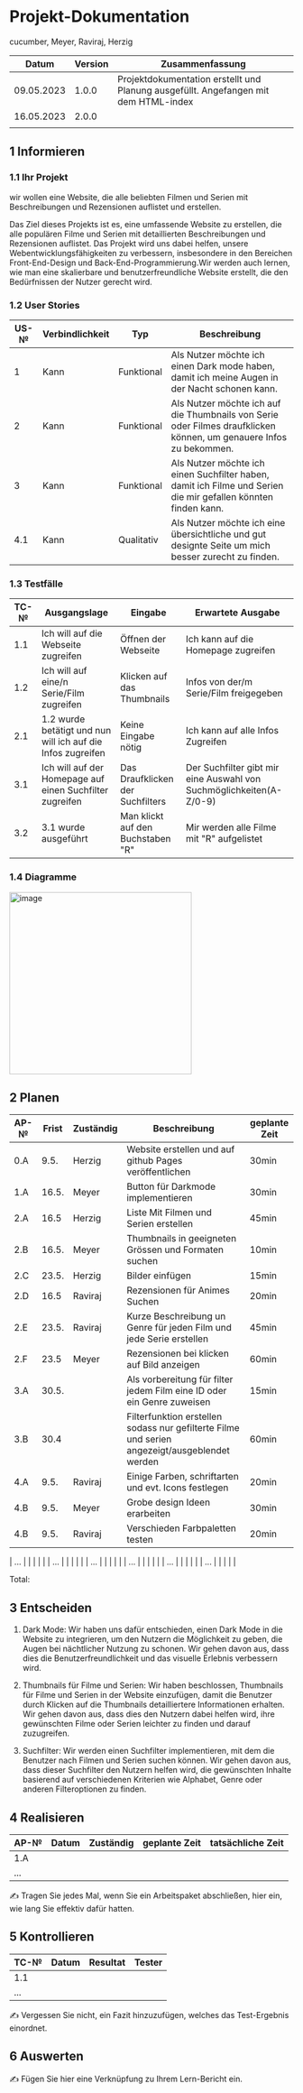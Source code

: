 # Projekt-Dokumentation

cucumber, Meyer, Raviraj, Herzig

| Datum      | Version | Zusammenfassung                                                                     |
| ---------- | ------- | ----------------------------------------------------------------------------------- |
| 09.05.2023 | 1.0.0   | Projektdokumentation erstellt und Planung ausgefüllt. Angefangen mit dem HTML-index |
| 16.05.2023 | 2.0.0   |                                                                                     |
|            |         |                                                                                     |

## 1 Informieren

### 1.1 Ihr Projekt

wir wollen eine Website, die alle beliebten Filmen und Serien mit Beschreibungen und Rezensionen auflistet und erstellen.

Das Ziel dieses Projekts ist es, eine umfassende Website zu erstellen, die alle populären Filme und Serien mit detaillierten Beschreibungen und Rezensionen auflistet. Das Projekt wird uns dabei helfen, unsere Webentwicklungsfähigkeiten zu verbessern, insbesondere in den Bereichen Front-End-Design und Back-End-Programmierung.Wir werden auch lernen, wie man eine skalierbare und benutzerfreundliche Website erstellt, die den Bedürfnissen der Nutzer gerecht wird.

### 1.2 User Stories

| US-№ | Verbindlichkeit | Typ        | Beschreibung                                                                                               |
| ---- | --------------- | ---------- | ---------------------------------------------------------------------------------------------------------- |
| 1    | Kann            | Funktional | Als Nutzer möchte ich einen Dark mode haben, damit ich meine Augen in der Nacht schonen kann.              |
| 2    | Kann            | Funktional | Als Nutzer möchte ich auf die Thumbnails von Serie oder Filmes draufklicken können, um genauere Infos zu bekommen. |
| 3    | Kann            | Funktional | Als Nutzer möchte ich einen Suchfilter haben, damit ich Filme und Serien die mir gefallen könnten finden kann.|
| 4.1    | Kann            | Qualitativ | Als Nutzer möchte ich eine übersichtliche und gut designte Seite um mich besser zurecht zu finden.      |

### 1.3 Testfälle

| TC-№ | Ausgangslage                                                | Eingabe                           | Erwartete Ausgabe                                                   |
| ---- | ----------------------------------------------------------- | --------------------------------- | ------------------------------------------------------------------- |
| 1.1  | Ich will auf die Webseite zugreifen                         | Öffnen der Webseite               | Ich kann auf die Homepage zugreifen                                 |
| 1.2  | Ich will auf eine/n Serie/Film zugreifen                    | Klicken auf das Thumbnails        | Infos von der/m Serie/Film freigegeben                              |
| 2.1  | 1.2 wurde betätigt und nun will ich auf die Infos zugreifen | Keine Eingabe nötig               | Ich kann auf alle Infos Zugreifen                                   |
| 3.1  | Ich will auf der Homepage auf einen Suchfilter zugreifen    | Das Draufklicken der Suchfilters  | Der Suchfilter gibt mir eine Auswahl von Suchmöglichkeiten(A-Z/0-9) |
| 3.2  | 3.1 wurde ausgeführt                                        | Man klickt auf den Buchstaben "R" | Mir werden alle Filme mit "R" aufgelistet                           |


### 1.4 Diagramme

<img width="323" alt="image" src="https://github.com/DorianHerzig9/1600/assets/110893245/3b54601e-0526-4b8a-85f3-41693a4be6da">

## 2 Planen

| AP-№ | Frist | Zuständig | Beschreibung                                              | geplante Zeit |
| ---- | ----- | --------- | --------------------------------------------------------- | ------------- |
| 0.A  | 9.5.  | Herzig    | Website erstellen und auf github Pages veröffentlichen    | 30min         |
| 1.A  | 16.5. | Meyer     | Button für Darkmode implementieren                        | 30min         |
| 2.A  | 16.5  | Herzig    | Liste Mit Filmen und Serien erstellen                     | 45min         |
| 2.B  | 16.5. | Meyer     | Thumbnails in geeigneten Grössen und Formaten suchen      | 10min         |
| 2.C  | 23.5. | Herzig    | Bilder einfügen                                           | 15min         |
| 2.D  | 16.5  | Raviraj   | Rezensionen für Animes Suchen                             | 20min         |
| 2.E  | 23.5. | Raviraj   | Kurze Beschreibung un Genre für jeden Film und jede Serie erstellen  | 45min   |
| 2.F  | 23.5  | Meyer     | Rezensionen bei klicken auf Bild anzeigen                 | 60min         |
| 3.A  | 30.5. |           | Als vorbereitung für filter jedem Film eine ID oder ein Genre zuweisen| 15min   |
| 3.B  | 30.4  |           | Filterfunktion erstellen sodass nur gefilterte Filme und serien angezeigt/ausgeblendet werden    |    60min      |
| 4.A  | 9.5.  | Raviraj   | Einige Farben, schriftarten und evt. Icons festlegen      | 20min         |
| 4.B  | 9.5.  | Meyer     | Grobe design Ideen erarbeiten                              | 30min         |
| 4.B  | 9.5.  | Raviraj   | Verschieden Farbpaletten testen                            | 20min         |




| ...  |       |           |                                                           |               |
| ...  |       |           |                                                           |               |
| ...  |       |           |                                                           |               |
| ...  |       |           |                                                           |               |
| ...  |       |           |                                                           |               |
| ...  |       |           |                                                           |               |

Total:

## 3 Entscheiden

1. Dark Mode: Wir haben uns dafür entschieden, einen Dark Mode in die Website zu integrieren, um den Nutzern die Möglichkeit zu geben, die Augen bei nächtlicher Nutzung zu schonen. Wir gehen davon aus, dass dies die Benutzerfreundlichkeit und das visuelle Erlebnis verbessern wird.

2. Thumbnails für Filme und Serien: Wir haben beschlossen, Thumbnails für Filme und Serien in der Website einzufügen, damit die Benutzer durch Klicken auf die Thumbnails detailliertere Informationen erhalten. Wir gehen davon aus, dass dies den Nutzern dabei helfen wird, ihre gewünschten Filme oder Serien leichter zu finden und darauf zuzugreifen.

3. Suchfilter: Wir werden einen Suchfilter implementieren, mit dem die Benutzer nach Filmen und Serien suchen können. Wir gehen davon aus, dass dieser Suchfilter den Nutzern helfen wird, die gewünschten Inhalte basierend auf verschiedenen Kriterien wie Alphabet, Genre oder anderen Filteroptionen zu finden.

## 4 Realisieren

| AP-№ | Datum | Zuständig | geplante Zeit | tatsächliche Zeit |
| ---- | ----- | --------- | ------------- | ----------------- |
| 1.A  |       |           |               |                   |
| ...  |       |           |               |                   |

✍️ Tragen Sie jedes Mal, wenn Sie ein Arbeitspaket abschließen, hier ein, wie lang Sie effektiv dafür hatten.

## 5 Kontrollieren

| TC-№ | Datum | Resultat | Tester |
| ---- | ----- | -------- | ------ |
| 1.1  |       |          |        |
| ...  |       |          |        |

✍️ Vergessen Sie nicht, ein Fazit hinzuzufügen, welches das Test-Ergebnis einordnet.

## 6 Auswerten

✍️ Fügen Sie hier eine Verknüpfung zu Ihrem Lern-Bericht ein.

